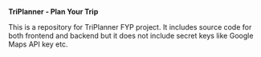 **TriPlanner - Plan Your Trip**

This is a repository for TriPlanner FYP project. It includes source code for both frontend and backend but it does not include secret keys like Google Maps API key etc.